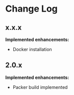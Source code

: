 # Change Log

## x.x.x

**Implemented enhancements:**

- Docker installation

## 2.0.x

**Implemented enhancements:**

- Packer build implemented
